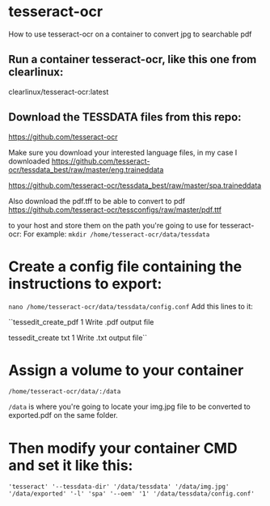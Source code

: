 # tesseract-ocr
How to use tesseract-ocr on a container to convert jpg to searchable pdf

## Run a container tesseract-ocr, like this one from clearlinux:
clearlinux/tesseract-ocr:latest

## Download the TESSDATA files from this repo:
https://github.com/tesseract-ocr

Make sure you download your interested language files, in my case I downloaded
https://github.com/tesseract-ocr/tessdata_best/raw/master/eng.traineddata

https://github.com/tesseract-ocr/tessdata_best/raw/master/spa.traineddata

Also download the pdf.tff to be able to convert to pdf
https://github.com/tesseract-ocr/tessconfigs/raw/master/pdf.ttf

to your host and store them on the path you're going to use for tesseract-ocr:
For example: ``mkdir /home/tesseract-ocr/data/tessdata``

# Create a config file containing the instructions to export:
``nano /home/tesseract-ocr/data/tessdata/config.conf``
Add this lines to it:

``tessedit_create_pdf     1       Write .pdf output file

tessedit_create txt     1       Write .txt output file``

# Assign a volume to your container 
``/home/tesseract-ocr/data/:/data``

``/data`` is where you're going to locate your img.jpg file to be converted to exported.pdf on the same folder.

# Then modify your container CMD and set it like this:
``'tesseract' '--tessdata-dir' '/data/tessdata' '/data/img.jpg' '/data/exported' '-l' 'spa' '--oem' '1' '/data/tessdata/config.conf'``
